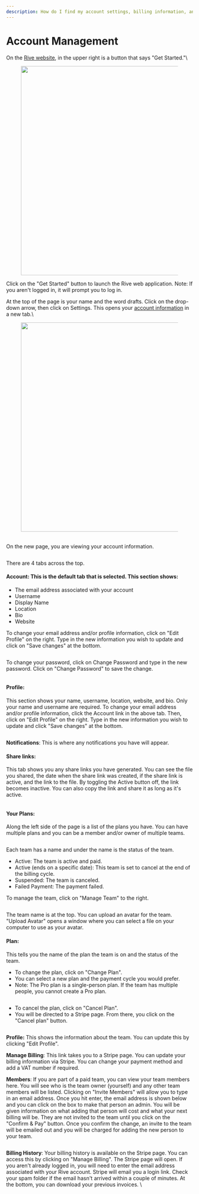 ```yaml
---
description: How do I find my account settings, billing information, and manage my team?
---
```


# Account Management

On the [Rive website](https://rive.app/), in the upper right is a button that says "Get Started."\


<figure><img src="https://api.hubspot.com/filemanager/api/v2/files/118217433651/signed-url-redirect?portalId=21376164" alt="" width="563"><figcaption></figcaption></figure>

Click on the "Get Started" button to launch the Rive web application. Note: If you aren't logged in, it will prompt you to log in.&#x20;

At the top of the page is your name and the word drafts. Click on the drop-down arrow, then click on Settings. This opens your [account information](https://rive.app/account/?section=account) in a new tab.\


<figure><img src="https://api.hubspot.com/filemanager/api/v2/files/118216838917/signed-url-redirect?portalId=21376164" alt="" width="563"><figcaption></figcaption></figure>

\
On the new page, you are viewing your account information.&#x20;

<figure><img src="../../.gitbook/assets/Rive-Account (1) (1) (1) (1).png" alt=""><figcaption></figcaption></figure>

There are 4 tabs across the top.&#x20;

#### **Account**: This is the default tab that is selected. This section shows:

* The email address associated with your account
* Username
* Display Name
* Location
* Bio
* Website

To change your email address and/or profile information, click on "Edit Profile" on the right. Type in the new information you wish to update and click on "Save changes" at the bottom.

<figure><img src="../../.gitbook/assets/Rive-Account (2) (1).png" alt=""><figcaption></figcaption></figure>

To change your password, click on Change Password and type in the new password. Click on "Change Password" to save the change.



<figure><img src="../../.gitbook/assets/Rive-Change-Password.png" alt=""><figcaption></figcaption></figure>

#### **Profile**:&#x20;

This section shows your name, username, location, website, and bio. Only your name and username are required. To change your email address and/or profile information, click the Account link in the above tab. Then, click on "Edit Profile" on the right. Type in the new information you wish to update and click "Save changes" at the bottom.



<figure><img src="../../.gitbook/assets/Rive-profile.png" alt=""><figcaption></figcaption></figure>

**Notifications**: This is where any notifications you have will appear.

#### **Share links**:&#x20;

This tab shows you any share links you have generated. You can see the file you shared, the date when the share link was created, if the share link is active, and the link to the file. By toggling the Active button off, the link becomes inactive. You can also copy the link and share it as long as it's active.

<figure><img src="../../.gitbook/assets/Rive-Share-Links.png" alt=""><figcaption></figcaption></figure>

#### **Your Plans**:&#x20;

Along the left side of the page is a list of the plans you have. You can have multiple plans and you can be a member and/or owner of multiple teams.&#x20;

<figure><img src="../../.gitbook/assets/Rive-Account (1) (1) (1) (1).png" alt=""><figcaption></figcaption></figure>

Each team has a name and under the name is the status of the team.

* Active: The team is active and paid.
* Active (ends on a specific date): This team is set to cancel at the end of the billing cycle.&#x20;
* Suspended: The team is canceled.
* Failed Payment: The payment failed.

To manage the team, click on "Manage Team" to the right.&#x20;

<figure><img src="../../.gitbook/assets/Rive-Manage-Team (1) (1) (1).png" alt=""><figcaption></figcaption></figure>

The team name is at the top. You can upload an avatar for the team. "Upload Avatar" opens a window where you can select a file on your computer to use as your avatar.&#x20;

#### **Plan:**&#x20;

This tells you the name of the plan the team is on and the status of the team.&#x20;

* To change the plan, click on "Change Plan".
* You can select a new plan and the payment cycle you would prefer.&#x20;
* Note: The Pro plan is a single-person plan. If the team has multiple people, you cannot create a Pro plan.&#x20;

<figure><img src="../../.gitbook/assets/Rive-Change.png" alt=""><figcaption></figcaption></figure>

* To cancel the plan, click on "Cancel Plan".
* You will be directed to a Stripe page. From there, you click on the "Cancel plan" button.&#x20;

<figure><img src="../../.gitbook/assets/Rive-Inc-Billing (1) (1).png" alt=""><figcaption></figcaption></figure>



**Profile:** This shows the information about the team. You can update this by clicking "Edit Profile".

**Manage Billing**: This link takes you to a Stripe page. You can update your billing information via Stripe. You can change your payment method and add a VAT number if required.&#x20;

**Members**: If you are part of a paid team, you can view your team members here. You will see who is the team owner (yourself) and any other team members will be listed. Clicking on "Invite Members" will allow you to type in an email address. Once you hit enter, the email address is shown below and you can click on the box to make that person an admin. You will be given information on what adding that person will cost and what your next billing will be. They are not invited to the team until you click on the "Confirm & Pay" button. Once you confirm the change, an invite to the team will be emailed out and you will be charged for adding the new person to your team.&#x20;

<figure><img src="../../.gitbook/assets/Rive-Invite (1).png" alt=""><figcaption></figcaption></figure>

**Billing History**: Your billing history is available on the Stripe page. You can access this by clicking on "Manage Billing". The Stripe page will open. If you aren't already logged in, you will need to enter the email address associated with your Rive account. Stripe will email you a login link. Check your spam folder if the email hasn't arrived within a couple of minutes. At the bottom, you can download your previous invoices. \


<figure><img src="../../.gitbook/assets/Rive-Inc-Billing (1) (1) (1).png" alt=""><figcaption></figcaption></figure>
